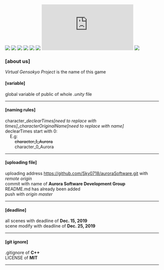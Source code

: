 [![](https://img.shields.io/appveyor/ci/gruntjs/grunt)](https://github.com/Sky0718/auroraSoftware/)
[![](https://img.shields.io/bower/l/bootstrap)](https://github.com/Sky0718/auroraSoftware/)
[![](https://img.shields.io/vaadin-directory/rating-count/vaadinvaadin-grid)](https://github.com/Sky0718/auroraSoftware/)
[![](https://img.shields.io/ubuntu/v/ubuntu-wallpapers/bionic)](https://github.com/Sky0718/auroraSoftware/)
[![](https://img.shields.io/nodeping/status/jkiwn052-ntpp-4lbb-8d45-ihew6d9ucoei?down_color=lightgrey&down_message=online&up_color=green&up_message=online)](https://github.com/Sky0718/auroraSoftware/)
[![](https://img.shields.io/cii/level/1)](https://github.com/Sky0718/auroraSoftware/)
[![](https://img.shields.io/gitter/room/nwjs/nw.js)](https://github.com/Sky0718/auroraSoftware/)
[![](https://img.shields.io/npm/v/@cycle/core)](https://github.com/Sky0718/auroraSoftware/)

### [about us] ###
*Virtual Gensokyo Project* is the name of this game

#### [variable] ####
global variable of public of whole *.unity* file  

* * *

#### [naming rules] ####
character_*declearTimes[need to replace with times]*_*characterOriginalName[need to replace with name]*  
declearTimes start with 0:  
&nbsp; &nbsp; E.g:  
        &nbsp; &nbsp; &nbsp; &nbsp; ~~character_1_Aurora~~   
        &nbsp; &nbsp; &nbsp; &nbsp; character_0_Aurora  

* * *

#### [uploading file] ###
uploading address https://github.com/Sky0718/auroraSoftware.git with *remote origin*  
commit with name of **Aurora Software Development Group**  
README.md has already been added  
push with *origin master*  

* * *

#### [deadline] ####
all scenes with deadline of **Dec. 15, 2019**  
scene modify with deadline of **Dec. 25, 2019**  

* * *

#### [git ignore] ####
.gitignore of **C++**  
LICENSE of **MIT**  

* * *

